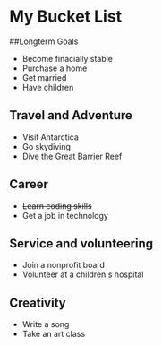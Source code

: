 # My Bucket List

##Longterm Goals
 * Become finacially stable 
 * Purchase a home
 * Get married
 * Have children

## Travel and Adventure
 * Visit Antarctica
 * Go skydiving
 * Dive the Great Barrier Reef
 
## Career
 * ~~Learn coding skills~~
 * Get a job in technology

## Service and volunteering
 * Join a nonprofit board
 * Volunteer at a children's hospital
 
## Creativity
* Write a song
* Take an art class
